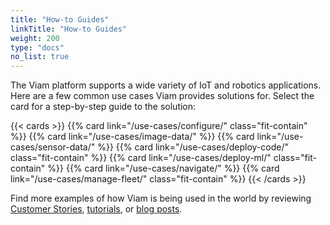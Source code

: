 ```yaml
---
title: "How-to Guides"
linkTitle: "How-to Guides"
weight: 200
type: "docs"
no_list: true
---
```


The Viam platform supports a wide variety of IoT and robotics applications.
Here are a few common use cases Viam provides solutions for.
Select the card for a step-by-step guide to the solution:

{{< cards >}}
{{% card link="/use-cases/configure/" class="fit-contain" %}}
{{% card link="/use-cases/image-data/" %}}
{{% card link="/use-cases/sensor-data/" %}}
{{% card link="/use-cases/deploy-code/" class="fit-contain" %}}
{{% card link="/use-cases/deploy-ml/" class="fit-contain" %}}
{{% card link="/use-cases/navigate/" %}}
{{% card link="/use-cases/manage-fleet/" class="fit-contain" %}}
{{< /cards >}}

Find more examples of how Viam is being used in the world by reviewing [Customer Stories](https://www.viam.com/customers), [tutorials](/tutorials/), or [blog posts](https://www.viam.com/blog?categories=Tutorials).
